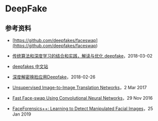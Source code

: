 # DeepFake

## 参考资料

* [https://github.com/deepfakes/faceswap](<https://github.com/deepfakes/faceswap>)
* [传统算法和深度学习的结合和实践，解读与优化 deepfake](<https://www.leiphone.com/news/201803/Aub4nuuoXMLYThz3.html>)，2018-03-02
* [deepfakes 中文站](https://deepfakes.com.cn/)
* [深度解密换脸应用Deepfake](<https://zhuanlan.zhihu.com/p/34042498>)，2018-02-26

* [Unsupervised Image-to-Image Translation Networks](<https://arxiv.org/abs/1703.00848>)，2 Mar 2017
* [Fast Face-swap Using Convolutional Neural Networks](<https://arxiv.org/abs/1611.09577>)，29 Nov 2016
* [FaceForensics++: Learning to Detect Manipulated Facial Images](<https://arxiv.org/abs/1901.08971>)，25 Jan 2019